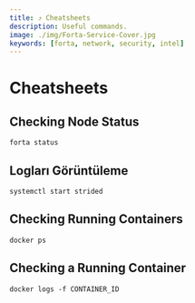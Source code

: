 ```yaml
---
title: ⤴️ Cheatsheets
description: Useful commands.
image: ./img/Forta-Service-Cover.jpg
keywords: [forta, network, security, intel]
---
```


# Cheatsheets 

## Checking Node Status
```shell
forta status
```

## Logları Görüntüleme
```shell
systemctl start strided
```

## Checking Running Containers
```shell
docker ps
```

## Checking a Running Container
```shell
docker logs -f CONTAINER_ID
```